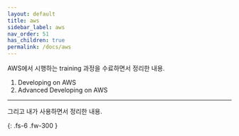 ```yaml
---
layout: default
title: aws
sidebar_label: aws
nav_order: 51
has_children: true
permalink: /docs/aws
---
```


AWS에서 시행하는 training 과정을 수료하면서 정리한 내용.

1. Developing on AWS
2. Advanced Developing on AWS

---

그리고 내가 사용하면서 정리한 내용.


{: .fs-6 .fw-300 }
